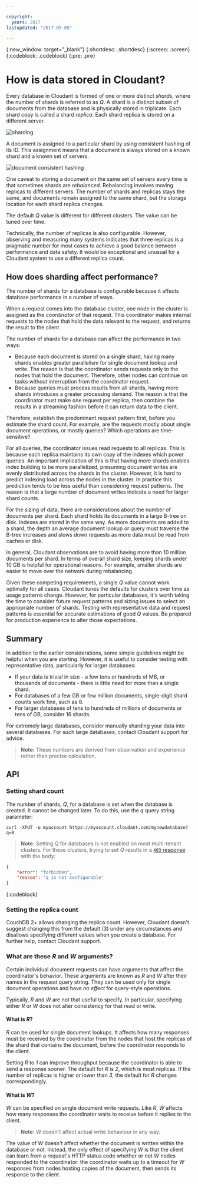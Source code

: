 ```yaml
---

copyright:
  years: 2017
lastupdated: "2017-05-05"

---
```


{:new_window: target="_blank"}
{:shortdesc: .shortdesc}
{:screen: .screen}
{:codeblock: .codeblock}
{:pre: .pre}

<!-- Acrolinx: 2017-MM-DD -->

# How is data stored in Cloudant?

Every database in Cloudant is formed of one or more distinct _shards_, where the number of shards is referred to as _Q_. A shard is a distinct subset of documents from the database and is physically stored in triplicate. Each shard copy is called a shard _replica_. Each shard replica is stored on a different server.

![sharding](../images/sharding_database.png)

A document is assigned to a particular shard by using consistent hashing of its ID.
This assignment means that a document is always stored on a known shard and a known set of servers.

![document consistent hashing](../images/sharding_document.png)

One caveat to storing a document on the same set of servers every time is that sometimes shards are _rebalanced_.
Rebalancing involves moving replicas to different servers.
The number of shards and replicas stays the same, and documents remain assigned to the same shard,
but the storage location for each shard replica changes.

The default _Q_ value is different for different clusters. The value can be tuned over time.

Technically, the number of replicas is also configurable. However, observing and measuring many systems indicates that three replicas is a pragmatic number for most cases to achieve a good balance between performance and data safety. It would be exceptional and unusual for a Cloudant system to use a different replica count.


## How does sharding affect performance?

The number of shards for a database is configurable because it affects database performance in a number of ways.

When a request comes into the database cluster, one node in the cluster is assigned as the _coordinator_ of that request. This coordinator makes internal requests to the nodes that hold the data relevant to the request, and returns the result to the client.

The number of shards for a database can affect the performance in two ways:

- Because each document is stored on a single shard, having many shards enables greater parallelism for single document lookup and write. The reason is that the coordinator sends requests only to the nodes that hold the document. Therefore, other nodes can continue on tasks without interruption from the coordinator request.
- Because queries must process results from all shards, having more shards introduces a greater processing demand. The reason is that the coordinator must make one request per replica, then combine the results in a streaming fashion before it can return data to the client.

Therefore, establish the predominant request pattern first, before you estimate the shard count. For example, are the requests mostly about single document operations, or mostly queries? Which operations are time-sensitive?

For all queries, the coordinator issues read requests to all replicas. This is because each replica maintains its own copy of the indexes which power queries. An important implication of this is that having more shards enables index building to be more parallelized, presuming document writes are evenly distributed across the shards in the cluster. However, it is hard to predict indexing load across the nodes in the cluster. In practice this prediction tends to be less useful than considering request patterns. The reason is that a large number of document writes indicate a need for larger shard counts.

For the sizing of data, there are considerations about the number of documents per shard. Each shard holds its documents in a large B-tree on disk. Indexes are stored in the same way. As more documents are added to a shard, the depth an average document lookup or query must traverse the B-tree increases and slows down requests as more data must be read from caches or disk.

In general, Cloudant observations are to avoid having more than 10 million documents per shard. In terms of overall shard size, keeping shards under 10 GB is helpful for operational reasons. For example, smaller shards are easier to move over the network during rebalancing.

Given these competing requirements, a single _Q_ value cannot work optimally for all cases. Cloudant tunes the defaults for clusters over time as usage patterns change. However, for particular databases, it's worth taking the time to consider future request patterns and sizing issues to select an appropriate number of shards. Testing with representative data and request patterns is essential for accurate estimations of good _Q_ values. Be prepared for production experience to alter those expectations.

## Summary

In addition to the earlier considerations,
some simple guidelines might be helpful when you are starting.
However,
it is useful to consider testing with representative data, particularly for larger databases:

- If your data is trivial in size - a few tens or hundreds of MB, or thousands of documents - there is little need for more than a single shard.
- For databases of a few GB or few million documents, single-digit shard counts work fine, such as 8.
- For larger databases of tens to hundreds of millions of documents or tens of GB, consider 16 shards.

For extremely large databases, consider manually sharding your data into several databases. For such large databases, contact Cloudant support for advice.

>	**Note:** These numbers are derived from observation and experience rather than precise calculation.

## API

### Setting shard count

The number of shards, _Q_, for a database is set when the database is created. It cannot be changed later. To do this, use the _q_ query string parameter:

```
curl -XPUT -u myaccount https://myaccount.cloudant.com/mynewdatabase?q=8
```

>	**Note:** Setting _Q_ for databases is not enabled on most multi-tenant clusters. For these clusters, trying to set _Q_ results in a [`403` response](../api/http.html#403) with the body:

```json
{
	"error": "forbidden",
	"reason": "q is not configurable"
}
```
{:codeblock}


### Setting the replica count

CouchDB 2+ allows changing the replica count. However, Cloudant doesn't suggest changing this from the default (3) under any circumstances and disallows specifying different values when you create a database. For further help, contact Cloudant support.

### What are these _R_ and _W_ arguments?

Certain individual document requests can have arguments that affect the coordinator's behavior. These arguments are known as _R_ and _W_ after their names in the request query string. They can be used only for single document operations and have _no effect_ for query-style operations.

Typically, _R_ and _W_ are not that useful to specify. In particular, specifying either _R_ or _W_ does not alter consistency for that read or write.

#### What is _R_?

_R_ can be used for single document lookups. It affects how many responses must be received by the coordinator from the nodes that host the replicas of the shard that contains the document, before the coordinator responds to the client. 

Setting _R_ to _1_ can improve throughput because the coordinator is able to send a response sooner. The default for _R_ is _2_, which is most replicas. If the number of replicas is higher or lower than _3_, the default for _R_ changes correspondingly.

#### What is _W_?

_W_ can be specified on single document write requests. Like _R_, _W_ affects how many responses the coordinator waits to receive before it replies to the client.

>	**Note:** _W_ doesn't affect actual write behaviour in any way.

The value of _W_ doesn't affect whether the document is written within the database or not. Instead, the only effect of specifying _W_ is that the client can learn from a request's HTTP status code whether or not _W_ nodes responded to the coordinator: the coordinator waits up to a timeout for _W_ responses from nodes hosting copies of the document, then sends its response to the client.
